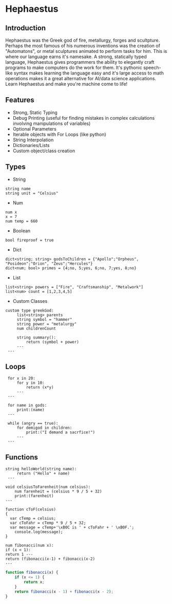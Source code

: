 # Hephaestus
## Introduction
Hephaestus was the Greek god of fire, metallurgy, forges and scultpture. Perhaps the most famous of his numerous inventions was the creation of "Automatons", or metal sculptures animated to perform tasks for him. This is where our language earns it's namesake. A strong, statically typed language, Hephaestus gives programmers the ability to elegantly craft programs to make computers do the work for them. It's pythonic speech-like syntax makes learning the language easy and it's large access to math operations makes it a great alternative for AI/data science applications. Learn Hephaestus and make you're machine come to life!

## Features
- Strong, Static Typing
- Debug Printing (useful for finding mistakes in complex calculations involving manipulations of variables)
- Optional Parameters
- Iterable objects with For Loops (like python)
- String Interpolation
- Dictionaries/Lists
- Custom object/class creation

## Types
- String
```
string name
string unit = "Celsius"
```
- Num
 ```
 num x
 x = 7
 num temp = 660
 ```
- Boolean

```
bool fireproof = true
```
- Dict
```
dict<string; string> godsToChildren = {"Apollo";"Orpheus", "Posideon";"Orion", "Zeus";"Hercules"}
dict<num; bool> primes = {4;no, 5;yes, 6;no, 7;yes, 8;no}
```
- List
```
list<string> powers = ["Fire", "Craftsmanship", "Metalwork"]
list<num> count = [1,2,3,4,5]
```
- Custom Classes
```
custom type greekGod:
     list<string> parents
     string symbol = "hammer"
     string power = "metalurgy"
     num childrenCount
     
     string summary():
         return (symbol + power)
     ---
 ---
 ```
 ## Loops
```
 for x in 20:
     for y in 10:
         return (x*y)
     ---
 ---

 for name in gods:
     print:(name)
 ---

 while (angry == true):
     for demigod in children:
         print:("I demand a sacrfice!")
     ---
 ---
```
## Functions
```
string helloWorld(string name):
     return ("Hello" + name)
 ---
 ```
 ```
 void celsiusToFarenheit(num celsius):
     num farenheit = (celsius * 9 / 5 + 32)
     print:(farenheit)
 ---
```
```
function cToF(celsius) 
{
  var cTemp = celsius;
  var cToFahr = cTemp * 9 / 5 + 32;
  var message = cTemp+'\xB0C is ' + cToFahr + ' \xB0F.';
    console.log(message);
}
```
```
num fibonacci(num x):
if (x < 1):
return 1 ---
return (fibonacci(x-1) + fibonacci(x-2)
---
```
``` javascript
function fibonacci(x) {
    if (x <= 1) {
        return x;
    }
    return fibonacci(x - 1) + fibonacci(x - 2);
}
```
